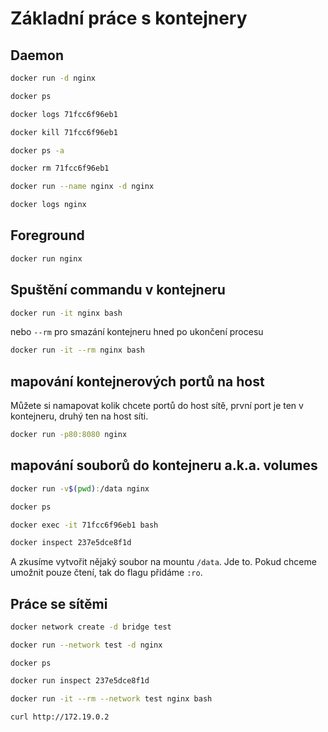 # Základní práce s kontejnery

## Daemon

```bash
docker run -d nginx
```

```bash
docker ps
```

```bash
docker logs 71fcc6f96eb1
```

```bash
docker kill 71fcc6f96eb1
```

```bash
docker ps -a
```

```bash
docker rm 71fcc6f96eb1
```

```bash
docker run --name nginx -d nginx
```

```bash
docker logs nginx
```

## Foreground

```bash
docker run nginx
```

## Spuštění commandu v kontejneru

```bash
docker run -it nginx bash
```

nebo `--rm` pro smazání kontejneru hned po ukončení procesu

```bash
docker run -it --rm nginx bash
```

## mapování kontejnerových portů na host

Můžete si namapovat kolik chcete portů do host sítě, první port je ten v kontejneru,
druhý ten na host síti.

```bash
docker run -p80:8080 nginx
```

## mapování souborů do kontejneru a.k.a. volumes

```bash
docker run -v$(pwd):/data nginx
```

```bash
docker ps
```

```bash
docker exec -it 71fcc6f96eb1 bash
```

```bash
docker inspect 237e5dce8f1d
```

A zkusíme vytvořit nějaký soubor na mountu `/data`. Jde to.
Pokud chceme umožnit pouze čtení, tak do flagu přidáme `:ro`.

## Práce se sítěmi

```bash
docker network create -d bridge test
```

```bash
docker run --network test -d nginx
```

```
docker ps
```

```bash
docker run inspect 237e5dce8f1d
```

```bash
docker run -it --rm --network test nginx bash
```

```bash
curl http://172.19.0.2
```

